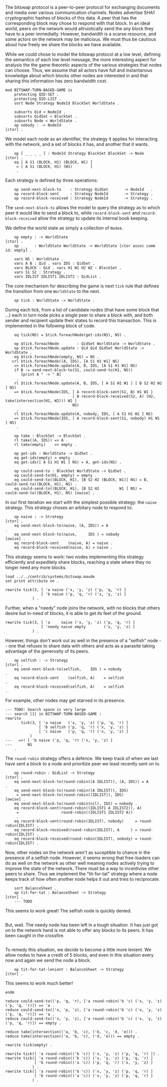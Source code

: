 The bitswap protocol is a peer-to-peer protocol for exchanging documents and media over various
communication channels. Nodes advertise SHA1 cryptographic hashes of blocks of this data. A peer
that has the corresponding block may chose to respond with that block. In an ideal world, peers on
the network would altruistically send the any block they have to a peer immediatly. However,
bandwidth is a scarse resource, and some actors on the network may be malicious. We must thus be
cautious about how freely we share the blocks we have available.

While we could chose to model the bitswap protocol at a low level, defining the semantics
of each low level message, the more interesting aspect for analysis the the game theoretic
aspects of the various strategies that nodes can choose. Thus, we assume that
all actors have full and instantanous knowledge about which blocks other nodes are interested
in and that sharing this information has zero bandwidth cost.

```maude
mod BITSWAP-TURN-BASED-GAME is
    protecting QID-SET .
    protecting QID-LIST .
    sort Node Strategy NodeId BlockSet WorldState .

    subsorts Qid < NodeId .
    subsorts QidSet < BlockSet .
    subsorts Node < WorldState .
    op nobody : -> NodeId                                               [ctor] .
```

We model each node as an identifier, the strategy it applies for interacting with the network,
and a set of blocks it has, and another that it wants.

``` {.maude}
    op [ _ _ _ _ ] : NodeId Strategy BlockSet BlockSet -> Node          [ctor] .
    eq [ A S1 (BLOCK, H1) (BLOCK, W1) ]
     = [ A S1 (BLOCK, H1) (W1)        ]
     .
```

Each strategy is defined by three operations:

``` {.maude}
    op send-next-block-to    : Strategy QidSet       -> NodeId   .
    op record-block-sent     : Strategy NodeId       -> Strategy .
    op record-block-received : Strategy NodeId       -> Strategy .
```

The `send-next-block-to` allows the model to query the strategy as to which peer it would like to
send a block to, while `record-block-sent` and `record-block-received` allow the strategy to update
its internal book keeping.

We define the world state as simply a collection of `Node`s.

``` {.maude}
    op empty : -> WorldState                                            [ctor] .
    op _ _   : WorldState WorldState -> WorldState [ctor assoc comm id: empty] .
```

```maude
    vars NS : WorldState .
    vars A B : Qid . vars IDS : QidSet .
    vars BLOCK : Qid . vars H1 W1 H2 W2 : BlockSet .
    vars S1 S2 : Strategy .
    vars IDLIST IDLIST1 IDLIST2 : QidList .
```

The core mechanism for describing the game is next `tick` rule that defines the transition from
one `WorldState` to the next.

``` {.maude}
    op tick : WorldState -> WorldState .
```

During each tick, from a list of candidate nodes (that have some block that ...) each in turn node
picks a single peer to share a block with, and both sender and recipient update their states to
record this transaction. This is implemented in the following block of code.

``` {.maude}
    eq tick(NS) = $tick.foreachNode(get-ids(NS), NS) .

    op $tick.foreachNode        : QidSet WorldState -> WorldState .
    op $tick.foreachNode.update : Qid Qid QidSet WorldState -> WorldState .
    eq $tick.foreachNode(empty, NS) = NS .
   crl $tick.foreachNode((A, IDS), [A S1 H1 W1] NS)
    => $tick.foreachNode.update(A, B, IDS, [A S1 H1 W1] NS)
    if B := send-next-block-to(S1, could-send-to(H1, NS))
       [print A " -> " B]
     .
    rl $tick.foreachNode.update(A, B, IDS, [ A S1 H1 W1 ] [ B S2 H2 W2 ] NS)
    => $tick.foreachNode(IDS, [ A record-block-sent(S1, B) H1 W1 ]
                              [ B record-block-received(S2, A) (H2, take(intersection(H1, W2))) W2 ]
                              NS)
     .
    rl $tick.foreachNode.update(A, nobody, IDS, [ A S1 H1 W1 ] NS)
    => $tick.foreachNode(IDS, [ A record-block-sent(S1, nobody) H1 W1 ] NS)
     .

    op take : BlockSet -> BlockSet .
    rl take((A, IDS)) => A .
    rl take(empty)    => empty .

    op get-ids : WorldState -> QidSet .
    eq get-ids(empty) = empty .
    eq get-ids([ A S1 H1 W1 ] NS) = A, get-ids(NS) .

    op could-send-to : BlockSet WorldState -> QidSet .
    eq could-send-to(H1, empty) = empty .
    eq could-send-to((BLOCK, H1), [B S2 H2 (BLOCK, W1)] NS) = B, could-send-to((BLOCK, H1), NS) .
    eq could-send-to((BLOCK, H1), [B S2 H2         W1 ] NS) =    could-send-to((BLOCK, H1), NS) [owise] .
```

In our first iteration we start with the simplest possible strategy: the `naive`
strategy. This strategy choses an arbitary node to respond to:

``` {.maude}
    op naive : -> Strategy                                              [ctor] .
    eq send-next-block-to(naive, (A, IDS)) = A                                 .
    eq send-next-block-to(naive,     IDS ) = nobody                    [owise] .
    eq record-block-sent    (naive, A) = naive .
    eq record-block-received(naive, A) = naive .
```

This strategy seems to work: two nodes implementing this strategy
efficiently and expeditely share blocks, reaching a state where they no longer
need any more blocks.

```test
load ../../contrib/systems/bitswap.maude
set print attribute on .
```

```test
rewrite tick(3, [ 'a naive ('x, 'y, 'z) ('p, 'q, 'r) ]
                [ 'b naive ('p, 'q, 'r) ('x, 'y, 'z) ]
            ) .
```

Further, when a "needy" node joins the network, with no blocks that others desire
but in-need of blocks, it is able to get its feet of the ground.

```test
rewrite tick(3, [ 'a     naive ('x, 'y, 'z) ('p, 'q, 'r) ]
                [ 'needy naive empty        ('x, 'y, 'z) ]
            ) .
```

However, things don't work out as well in the presence of a "selfish" node --
one that refuses to share data with others and acts as a parasite taking advantage
of the generosity of its peers.

``` {.maude}
    op selfish : -> Strategy                                            [ctor] .
    eq send-next-block-to(selfish,    IDS ) = nobody                           .
    eq record-block-sent    (selfish, A)    = selfish                          .
    eq record-block-received(selfish, A)    = selfish                          .
```

For example, other nodes may get starved in its presence.

```test
--- TODO: Search space is very large
--- search [1] in BITSWAP-TURN-BASED-GAME :
rewrite
       tick(3, [ 'a naive   ('x, 'y, 'z) ('p, 'q, 'r) ]
               [ 'b selfish ('p, 'q, 'r) ('x, 'y, 'z) ]
               [ 'c naive   ('p, 'q, 'r) ('x, 'y, 'z) ]
           )
---   =>! [ 'b naive ('p, 'q, 'r) ('x, 'y, 'z) ]
---       NS
    .
```

The `round-robin` strategy offers a defence. We keep track of when we last
have sent a block to a node and prioritize peer we least recently sent on to.

``` {.maude}
    op round-robin : QidList -> Strategy                                [ctor] .
    eq send-next-block-to(round-robin((A IDLIST)), (A, IDS)) = A               .
    eq send-next-block-to(round-robin((A IDLIST)), IDS)
     = send-next-block-to(round-robin((IDLIST)), IDS)                  [owise] .
    eq send-next-block-to(round-robin(nil), IDS) = nobody .
    eq record-block-sent(round-robin((IDLIST1 A IDLIST2)), A)
     =                   round-robin((IDLIST1 IDLIST2 A))
     .
    eq record-block-sent(round-robin(IDLIST), nobody)     = round-robin(IDLIST) .
    eq record-block-received(round-robin(IDLIST), A     ) = round-robin(IDLIST) .
    eq record-block-received(round-robin(IDLIST), nobody) = round-robin(IDLIST) .
```

Now, other nodes on the network aren't as suceptible to chance in the presence of a selfish node.
However, it seems wrong that free-loaders can do as well on the network as other well meaning nodes
actively trying to improve the state of the network. There must be a way to incentivise other peers
to share. Thus we implement the "tit-for-tat" strategy where a node keeps track of
how often another node helps it out and tries to reciprocate.

``` {.maude}
    sort BalanceSheet .
    op tit-for-tat : BalanceSheet -> Strategy                           [ctor] .
    --- TODO
```

This seems to work great! The selfish node is quickly denied.

```test
```

But, wait. The needy node has been left in a tough situation. It has just got on to the network
hand is not able to offer any blocks to its peers. It has been caught in the crossfire.

```test
```

To remedy this situation, we decide to become a little more lenient. We allow nodes to have a credit
of 5 blocks, and even in this situation every now and again we send the node a block.

``` {.maude}
    op tit-for-tat-lenient : BalanceSheet -> Strategy                        [ctor] .
```

This seems to work much better!

```maude
endm
```

```test
reduce could-send-to(('p, 'q, 'r), ['a round-robin('b 'c) ('x, 'y, 'z) ('p, 'q, 'r)]) == 'a .
reduce could-send-to(('x, 'p, 'z), ['a round-robin('b 'c) ('x, 'y, 'z) ('p, 'q, 'r)]) == 'a .
reduce could-send-to(('x, 'y, 'z), ['a round-robin('b 'c) ('x, 'y, 'z) ('p, 'q, 'r)]) == empty .

reduce take(intersection(('a, 'b, 'c), ('b, 'c, 'd, 'e))) .
reduce take(intersection(('a, 'b, 'c), ('d, 'e))) == empty .

rewrite tick(empty) .

rewrite tick([ 'a round-robin(('b 'c)) ('x, 'y, 'z) ('p, 'q, 'r) ]) .
rewrite tick([ 'a round-robin(('b 'c)) ('x, 'y, 'z) ('p, 'q, 'r) ]
             [ 'b round-robin(('a 'c)) ('p, 'q, 'r) ('x, 'y, 'z) ]
            ) .
rewrite tick([ 'a round-robin(('b 'c)) ('x, 'y, 'z) ('p, 'q, 'r) ]
             [ 'b round-robin(('a 'c)) ('x, 'y, 'z) ('p, 'q, 'r) ]
            ) .
```
